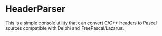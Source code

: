 # HeaderParser
This is a simple console utility that can convert C/C++ headers to Pascal sources compatible with Delphi and FreePascal/Lazarus.
